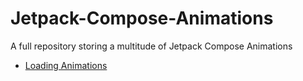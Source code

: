 # Jetpack-Compose-Animations
A full repository storing a multitude of Jetpack Compose Animations
- [Loading Animations](https://github.com/JSDWRLD/Jetpack-Compose-Animations/blob/main/LoadingAnimations.md)
